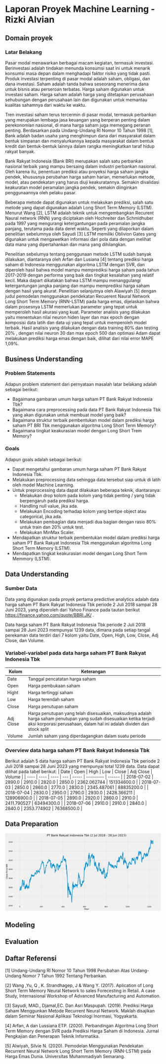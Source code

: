 # Laporan Proyek Machine Learning - Rizki Alvian

## Domain proyek
### Latar Belakang
Pasar modal menawarkan berbagai macam kegiatan, termasuk investasi. Berinvestasi adalah tindakan menunda konsumsi saat ini untuk menarik konsumsi masa depan dalam menghadapi faktor risiko yang tidak pasti. Produk investasi terpenting di pasar modal adalah saham, obligasi, dan dana investasi. Saham adalah tanda bahwa seseorang menerima dana untuk bisnis atau perseroan terbatas. Harga saham digunakan untuk investasi saham. Harga saham adalah harga yang ditetapkan perusahaan sehubungan dengan perusahaan lain dan digunakan untuk memantau kualitas sahamnya dari waktu ke waktu.

Tren investasi saham terus tercermin di pasar modal, termasuk perbankan yang merupakan lembaga jasa keuangan yang berperan penting dalam perekonomian nasional, di mana harga saham juga memegang peranan penting. Berdasarkan pada Undang-Undang RI Nomor 10 Tahun 1998 [1], Bank adalah badan usaha yang menghimpun dana dari masyarakat dalam bentuk simpanan dan menyalurkannya kepada masyarakat dalam bentuk kredit dan bentuk-bentuk lainnya dalam rangka meningkatkan taraf hidup rakyat banyak.

Bank Rakyat Indonesia (Bank BRI) merupakan salah satu perbankan nasional terbaik yang mampu bersaing dalam industri perbankan nasional. Oleh karena itu, penentuan prediksi atau proyeksi harga saham jangka pendek, khususnya perubahan harga saham harian, memerlukan metode, model, atau pendekatan yang harus diuji keakuratannya. Semakin divalidasi keakuratan model peramalan jangka pendek, semakin diinginkan penggunaannya oleh pelaku pasar.

Beberapa metode dapat digunakan untuk melakukan prediksi, salah satu metode yang dapat digunakan adalah Long Short Term Memory (LSTM). Menurut Wang [2], LSTM adalah teknik untuk mengembangkan Recurent Naural network (RNN) yang diciptakan oleh Hochreiter dan Schmidhuber pada 1997 yang mengurangi ketergantungan pada peramalan jangka panjang, terutama pada data deret waktu. Seperti yang dilaporkan dalam penelitian sebelumnya oleh Sayudi [3] LSTM memiliki Oblivion Gates yang digunakan untuk mengawetkan informasi dari pola data dengan melihat data mana yang dipertahankan dan mana yang dihilangkan.

Penelitian sebelumya tentang penggunaan metode LSTM sudah banyak dilakukan, diantaranya oleh Arfan dan Lusiana [4] tentang prediksi harga saham di Indonesia menggunakan algoritma LSTM dengan SVR, dan diperoleh hasil bahwa model mampu memprediksi harga saham pada tahun 2017-2019 dengan performa yang baik dan tingkat kesalahan yang relatif kecil. Maka dapart dikatakan bahwa LSTM mampu menanggulangi ketergantungan jangka panjang dan mampu memprediksi harga saham dengan hasil yang akurat. Penelitian selanjutnya oleh Alawiyah [5] dengan judul pemodelan menggunakan pendekatan Recuerent Naural Network Long Short Term Memory (RNN-LSTM) pada harga emas, dijelaskan bahwa dalam prosesnya LSTM memerlukan parameter yang tepat untuk memperoleh hasil akurasi yang kuat. Parameter analisis yang dilakukan yaitu menentukan nilai neuron hiden layer dan max epoch dengan komposisi data latih dan data uji yang tepat untuk memperoleh model terbaik. Hasil analisis yang dilakukan dengan data training 80% dan testing 20% , dengan nilai neuron 30 dan max epoch 500 dan optimasi Adam dapat melakukan prediksi harga emas dengan baik, dilihat dari nilai error MAPE 1,09%.

## Business Understanding
### Problem Statements
Adapun problem statement dari pernyataan masalah latar belakang adalah sebagai berikut:
* Bagaimana gambaran umum harga saham PT Bank Rakyat Indonesia Tbk?
* Bagaimana cara preprocessing pada data PT Bank Rakyat Indonesia Tbk yang akan digunakan untuk membuat model yang baik?
* Bagaimana struktur terbaik pembentukan model dalam prediksi harga saham PT BRI Tbk menggunakan algoritma Long Short Term Memory?
* Bagaimana tingkat keakurasian model dengan Long Short Trem Memory?

### Goals
Adapun goals adalah sebagai berikut:
* Dapat mengetahui gambaran umum harga saham PT Bank Rakyat Indonesia Tbk.
* Melakukan preprocessing data sehingga data tersebut siap untuk di latih oleh model Machine Learning.
* Untuk preprocessing data dapat dilakukan beberapa teknik, diantaranya:
  * Melakukan drop kolom pada kolom yang tidak penting / yang tidak berpengaruh pada prediksi harga.
  * Handling null value, jika ada.
  * Melakukan Encoding terhadap kolom yang bertipe object atau categorical, jika ada.
  * Melakukan pembagian data menjadi dua bagian dengan rasio 80% untuk train dan 20% untuk test.
  * Melakukan MinMax Scaler.
* Mendapatkan struktur terbaik pembentukan model dalam prediksi harga saham PT Bank Rakyat Indonesia Tbk menggunakan algoritma Long Short Term Memory (LSTM).
* Mendapatkan tingkat keakurasian model dengan Long Short Term Memmory (LSTM).

## Data Understanding
### Sumber Data
Data yang digunakan pada proyek pertama predictive analytics adalah data harga saham PT Bank Rakyat Indonesia Tbk periode 2 Juli 2018 sampai 28 Juni 2023, yang diperoleh dari Yahoo Finance pada tautan berikut https://finance.yahoo.com/quote/BBRI.JK/ .

Data harga saham PT Bank Rakyat Indonesia Tbk periode 2 Juli 2018 sampai 28 Juni 2023 mempunyai 1239 data, dimana pada setiap tangal perekaman data terdiri dari 7 kolom yaitu Date, Open, High, Low, Close, Adj Close, dan Volume.

### Variabel-variabel pada data harga saham PT Bank Rakyat Indonesia Tbk
| Kolom | Keterangan |
| ----- | ---------- |
| Date | Tanggal pencatatan harga saham |
| Open | Harga pembukaan saham |
| Hight | Harga tertinggi saham |
| Low | Harga terendah saham |
| Close | Harga penutupan saham |
| Adj Close | Harga penutupan yang telah disesuaikan, maksudnya adalah harga saham penutupan yang sudah disesuaikan ketika terjadi aksi korporasi perusahaan, dalam hal ini adalah dividen dan stock split |
| Volume | Jumlah saham yang diperdagangkan dalam suatu periode |

### Overview data harga saham PT Bank Rakyat Indonesia Tbk
Berikut adalah 5 data harga saham PT Bank Rakyat Indonesia Tbk periode 2 Juli 2018 sampai 28 Juni 2023 yang mempunyai total 1239 data. Data dapat dilihat pada tabel berikut:
| Date | Open | High | Low | Close | Adj Close | Volume |
| ---- | ---- | ---- | --- | ----- | --------- | ------ |
| 2018-07-02 | 2890.0 | 2910.0 | 2820.0 | 2850.0 | 2362.062744 | 151334600.0 |
| 2018-07-03 | 2850.0 | 2860.0 | 2770.0 | 2830.0 | 2345.487061 | 88835200.0 |
| 2018-07-04 | 2830.0 | 2950.0 | 2790.0 | 2930.0 | 2428.366211 | 128906900.0 |
| 2018-07-05 | 2890.0 | 2920.0 | 2860.0 | 2910.0 | 2411.790527 | 63494300.0 |
| 2018-07-06 | 2910.0 | 2910.0 | 2840.0 | 2840.0 | 2353.774902 | 76368500.0 |

## Data Preparation

![Harga Saham PT Bank Rakyat Indonesia Tbk periode 2 Juli 2018 sampai 28 Juni 2023](https://github.com/rizkialvian/Machine_Learning_Terapan_Proyek_Pertama/blob/9ffa7391a1083edecf291bdd77d1928ddfc9c81a/assets/PT%20Bank%20Rakyat%20Indonesia%20Tbk%20(2%20Jul%202018%20-%2028%20Jun%202023).png?raw=true)

## Modeling

## Evaluation

## Daftar Referensi

[1] Undang-Undang RI Nomor 10 Tahun 1998 Perubahan Atas Undang-Undang Nomor 7 Tahun 1992 Tentang Perbankan.

[2] Wang ,Yu, Q , K. Strandhagep, J & Wang Y. (2017). Aplication of Long Short Term Memory Neural Network to sales Forecesting in Retail. A case Study, Internasional Workshop of Advanced Manufacturing and Automation.

[3] Sayudi, MAD., Djamal,EC. Dan Asri Maspupah. (2019). Prediksi Harga Saham Menggunkan Metode Recurrent Neural Network. Maklah disajikan dalam Seminar Nasional Aplikasi Teknologi Inormasi, Yogyakarta. 

[4] Arfan, A dan Lussiana ETP. (2020). Perbandingan Algoritma Long Short Term Memory dengan SVR pada Prediksi Harga Saham di Indonesia. Jurnal Pengkajian dan Penerapan Teknik Informatika.

[5] Alwiyah, Silvie N. (2020). Pemodelan Menggunakan Pendekatan Recurrent Neural Network Long Short Term Memory (RNN-LSTM) pada Harga Emas Dunia. Universitas Muhammadiyah Semarang.
